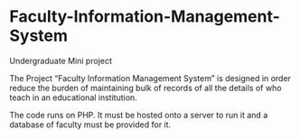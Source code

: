 # Faculty-Information-Management-System
Undergraduate Mini project

The Project “Faculty Information Management System” is designed in order reduce the burden of maintaining bulk of records of all the details of who teach in an educational institution.

The code runs on PHP. It must be hosted onto a server to run it and a database of faculty must be provided for it.

